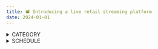 ```yaml
---
title: 📽️ Introducing a live retail streaming platform 
date: 2024-01-01
--- 
```

<details>
  <summary>CATEGORY</summary>
  ALL POST <br>
  
''  🍓 Selles ''<br>

'' 🥦 Buyers '' <br>

- 🌻 FLOWER <br>
  
- 🥫 GROCERY <br>
  
- 🥬 LEAF GREEN <br>
  
- 🌰 DRY FRUIT <br>

-  🥜 NUT <br>

-  🌶️ SPICES <br>
  
- 🍗 MEAT <br>

- 🥩 SEE FOOD <br>

- 🍞 BREAD <br>
  
- 🥪 BARGAR <br>

-  🍨 ICE CREAM <br>

-  🧁 CAKE <br>
  
-  🍾 COLD DRINK <br>

-  🍕 PIZZA <br>

-  🌻 FLOWER <br>
  
-  🦮 ANIMAL <br>

-  🦜 BIRD <br>

-  🪴 PLANT <br>
  
  
  
  
  
  </details>
  
  <details>
  <summary>SCHEDULE</summary>
  
  [CALENDAR](https://)
  
  </details>

